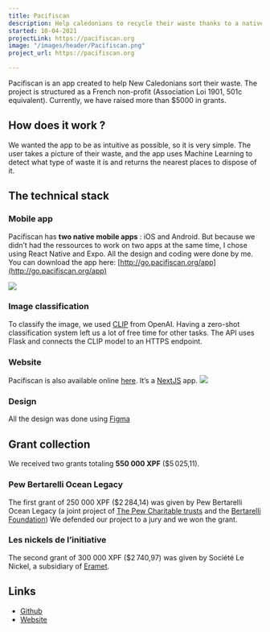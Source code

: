 ```yaml
---
title: Pacifiscan
description: Help caledonians to recycle their waste thanks to a native mobile app and machine learning. 
started: 10-04-2021
projectLink: https://pacifiscan.org
image: "/images/header/Pacifiscan.png"
project_url: https://pacifiscan.org

---
```


Pacifiscan is an app created to help New Caledonians sort their waste. The project is structured as a French non-profit (Association Loi 1901, 501c equivalent). Currently, we have raised more than $5000 in grants.
## How does it work ?
We wanted the app to be as intuitive as possible, so it is very simple. The user takes a picture of their waste, and the app uses Machine Learning to detect what type of waste it is and returns the nearest places to dispose of it.
## The technical stack
### Mobile app
Pacifiscan has **two native mobile apps** : iOS and Android. But because we didn’t had the ressources to work on two apps at the same time, I chose using React Native and Expo.
All the design and coding were done by me. You can download the app here:
[http://go.pacifiscan.org/app](http://go.pacifiscan.org/app)

![](/images/articles/pacifiscan/apps.png)
### Image classification
To classify the image, we used [CLIP](https://openai.com/research/clip) from OpenAI. Having a zero-shot classification system left us a lot of free time for other tasks.
The API uses Flask and connects the CLIP model to an HTTPS endpoint.
### Website
Pacifiscan is also available online [here](https://pacifiscan.org/). It’s a [NextJS](https://nextjs.org/) app.
![](/images/articles/pacifiscan/website.png)
### Design
All the design was done using [Figma](https://www.figma.com/)
## Grant collection
We received two grants totaling **550 000 XPF** ($5 025,11).
### Pew Bertarelli Ocean Legacy
The first grant of 250 000 XPF ($2 284,14) was given by Pew Bertarelli Ocean Legacy (a joint project of [The Pew Charitable trusts](https://en.wikipedia.org/wiki/The_Pew_Charitable_Trusts) and the [Bertarelli Foundation](https://en.wikipedia.org/wiki/Bertarelli_Foundation))
 We defended our project to a jury and we won the grant.
### Les nickels de l’initiative
The second grant of 300 000 XPF ($2 740,97) was given by Société Le Nickel, a subsidiary of [Eramet](https://en.wikipedia.org/wiki/Eramet).
## Links
- [Github](https://github.com/julien040/pacifiscan)
- [Website](https://pacifiscan.org/)

